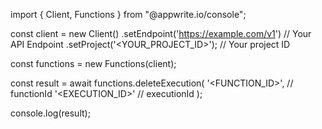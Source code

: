 import { Client, Functions } from "@appwrite.io/console";

const client = new Client()
    .setEndpoint('https://example.com/v1') // Your API Endpoint
    .setProject('<YOUR_PROJECT_ID>'); // Your project ID

const functions = new Functions(client);

const result = await functions.deleteExecution(
    '<FUNCTION_ID>', // functionId
    '<EXECUTION_ID>' // executionId
);

console.log(result);
